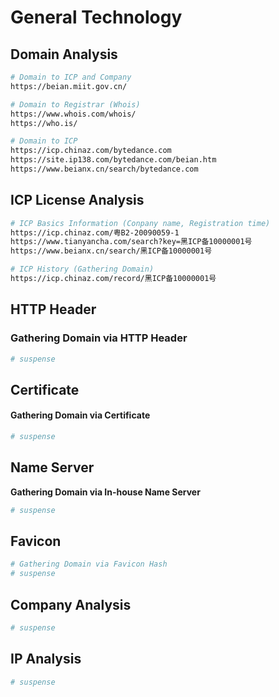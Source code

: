 # General Technology

## Domain Analysis

```bash
# Domain to ICP and Company
https://beian.miit.gov.cn/

# Domain to Registrar (Whois)
https://www.whois.com/whois/
https://who.is/

# Domain to ICP
https://icp.chinaz.com/bytedance.com
https://site.ip138.com/bytedance.com/beian.htm
https://www.beianx.cn/search/bytedance.com
```

## ICP License Analysis

```bash
# ICP Basics Information (Conpany name, Registration time)
https://icp.chinaz.com/粤B2-20090059-1
https://www.tianyancha.com/search?key=黑ICP备10000001号
https://www.beianx.cn/search/黑ICP备10000001号

# ICP History (Gathering Domain)
https://icp.chinaz.com/record/黑ICP备10000001号
```

## HTTP Header

### Gathering Domain via HTTP Header

```bash
# suspense
```

## Certificate

#### Gathering Domain via Certificate

```bash
# suspense
```

## Name Server

**Gathering Domain via In-house Name Server**

```bash
# suspense
```

## Favicon

```bash
# Gathering Domain via Favicon Hash
# suspense
```

## Company Analysis

```bash
# suspense
```

## IP Analysis

```bash
# suspense
```
